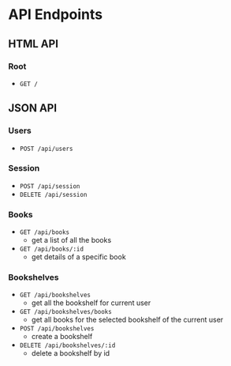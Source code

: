 # API Endpoints

## HTML API

### Root

- `GET /`

## JSON API

### Users

- `POST /api/users`

### Session

- `POST /api/session`
- `DELETE /api/session`

### Books

- `GET /api/books`
  + get a list of all the books
- `GET /api/books/:id`
  + get details of a specific book

### Bookshelves

- `GET /api/bookshelves`
  + get all the bookshelf for current user
- `GET /api/bookshelves/books`
  + get all books for the selected bookshelf of the current user
- `POST /api/bookshelves`
  + create a bookshelf
- `DELETE /api/bookshelves/:id`
  + delete a bookshelf by id
